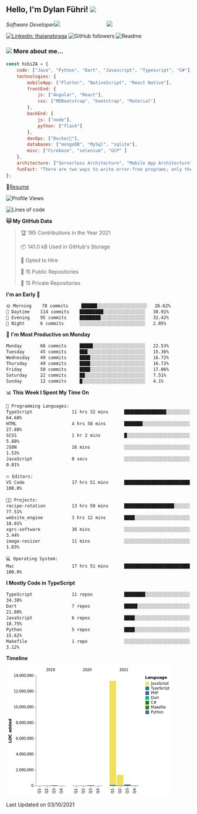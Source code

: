<h2>Hello, I'm Dylan Führi! <img src="https://media.giphy.com/media/12oufCB0MyZ1Go/giphy.gif" width="50"></h2>
<img align='right' src="https://media.giphy.com/media/836HiJc7pgzy8iNXCn/giphy.gif" width="230">
<p><em>Software Developer</a><img src="https://media.giphy.com/media/WUlplcMpOCEmTGBtBW/giphy.gif" width="30"> 
</em></p>

[![Linkedin: thaianebraga](https://img.shields.io/badge/-Dylan-blue?style=flat-square&logo=Linkedin&logoColor=white&link=https://www.linkedin.com/in/dylan-fuhri/)](https://www.linkedin.com/in/dylan-fuhri/)
![GitHub followers](https://img.shields.io/github/followers/HibiZA?style=social)
![Readme](https://github.com/HibiZA/HibiZA/workflows/Readme/badge.svg)

### <img src="https://media.giphy.com/media/VgCDAzcKvsR6OM0uWg/giphy.gif" width="50"> More about me...  

```javascript
const hibiZA = {
    code: ["Java", "Python", "Dart", "Javascript", "Typescript", "C#"],
    technologies: {
        mobileApp: ["Flutter", "NativeScript", "React Native"],
        frontEnd: {
            js: ["Angular", "React"],
            css: ["MDBootstrap", "bootstrap", "Material"]
        },
        backEnd: {
            js: ["node"],
            python: ["flask"]
        },
        devOps: ["Docker🐳"],
        databases: ["mongoDB", "MySql", "sqlite"],
        misc: ["Firebase", "selenium", "GCP" ]
    },
    architecture: ["Serverless Architecture", "Mobile App Architecture"],
    funFact: "There are two ways to write error-free programs; only the third one works"
};
```
📝[Resume](https://drive.google.com/file/d/1RjxKCcvUeoyYgnL_eCwQ9zay77Ayr0Xu/view?usp=sharing)
<!--START_SECTION:waka-->
![Profile Views](http://img.shields.io/badge/Profile%20Views-0-blue)

![Lines of code](https://img.shields.io/badge/From%20Hello%20World%20I%27ve%20Written-15.0%20million%20lines%20of%20code-blue)

**🐱 My GitHub Data** 

> 🏆 185 Contributions in the Year 2021
 > 
> 📦 141.0 kB Used in GitHub's Storage 
 > 
> 💼 Opted to Hire
 > 
> 📜 15 Public Repositories 
 > 
> 🔑 15 Private Repositories  
 > 
**I'm an Early 🐤** 

```text
🌞 Morning    78 commits     ██████░░░░░░░░░░░░░░░░░░░   26.62% 
🌆 Daytime    114 commits    █████████░░░░░░░░░░░░░░░░   38.91% 
🌃 Evening    95 commits     ████████░░░░░░░░░░░░░░░░░   32.42% 
🌙 Night      6 commits      ░░░░░░░░░░░░░░░░░░░░░░░░░   2.05%

```
📅 **I'm Most Productive on Monday** 

```text
Monday       66 commits     █████░░░░░░░░░░░░░░░░░░░░   22.53% 
Tuesday      45 commits     ███░░░░░░░░░░░░░░░░░░░░░░   15.36% 
Wednesday    49 commits     ████░░░░░░░░░░░░░░░░░░░░░   16.72% 
Thursday     49 commits     ████░░░░░░░░░░░░░░░░░░░░░   16.72% 
Friday       50 commits     ████░░░░░░░░░░░░░░░░░░░░░   17.06% 
Saturday     22 commits     ██░░░░░░░░░░░░░░░░░░░░░░░   7.51% 
Sunday       12 commits     █░░░░░░░░░░░░░░░░░░░░░░░░   4.1%

```


📊 **This Week I Spent My Time On** 

```text
💬 Programming Languages: 
TypeScript               11 hrs 32 mins      ████████████████░░░░░░░░░   64.68% 
HTML                     4 hrs 58 mins       ███████░░░░░░░░░░░░░░░░░░   27.88% 
SCSS                     1 hr 2 mins         █░░░░░░░░░░░░░░░░░░░░░░░░   5.88% 
JSON                     16 mins             ░░░░░░░░░░░░░░░░░░░░░░░░░   1.53% 
JavaScript               0 secs              ░░░░░░░░░░░░░░░░░░░░░░░░░   0.01%

🔥 Editors: 
VS Code                  17 hrs 51 mins      █████████████████████████   100.0%

🐱‍💻 Projects: 
recipe-rotation          13 hrs 50 mins      ███████████████████░░░░░░   77.51% 
website_engine           3 hrs 12 mins       ████░░░░░░░░░░░░░░░░░░░░░   18.01% 
xgrc-software            36 mins             ░░░░░░░░░░░░░░░░░░░░░░░░░   3.44% 
image-resizer            11 mins             ░░░░░░░░░░░░░░░░░░░░░░░░░   1.03%

💻 Operating System: 
Mac                      17 hrs 51 mins      █████████████████████████   100.0%

```

**I Mostly Code in TypeScript** 

```text
TypeScript               11 repos            ████████░░░░░░░░░░░░░░░░░   34.38% 
Dart                     7 repos             █████░░░░░░░░░░░░░░░░░░░░   21.88% 
JavaScript               6 repos             ████░░░░░░░░░░░░░░░░░░░░░   18.75% 
Python                   5 repos             ████░░░░░░░░░░░░░░░░░░░░░   15.62% 
Makefile                 1 repo              ░░░░░░░░░░░░░░░░░░░░░░░░░   3.12%

```


**Timeline**

![Chart not found](https://raw.githubusercontent.com/HibiZA/HibiZA/master/charts/bar_graph.png) 


 Last Updated on 03/10/2021
<!--END_SECTION:waka-->
